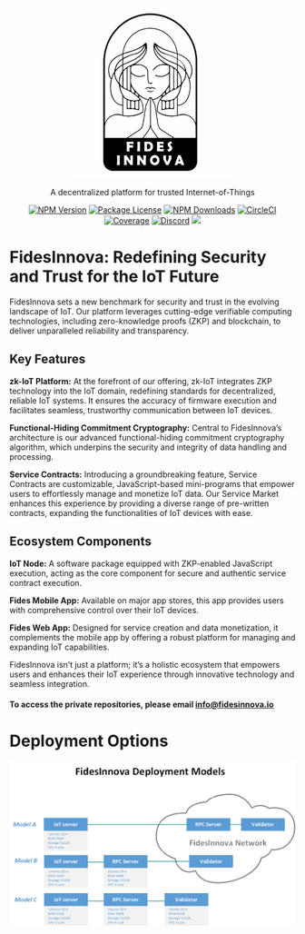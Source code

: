 <p align="center">
<img src="github-logo.jpg" width="300" height="300">
</p>

[circleci-image]: https://img.shields.io/circleci/build/github/nestjs/nest/master?token=abc123def456
[circleci-url]: https://circleci.com/gh/nestjs/nest

  <p align="center">A decentralized platform for trusted Internet-of-Things</p>
    <p align="center">
<a href="https://www.npmjs.com/~nestjscore" target="_blank"><img src="https://img.shields.io/npm/v/@nestjs/core.svg" alt="NPM Version" /></a>
<a href="https://www.npmjs.com/~nestjscore" target="_blank"><img src="https://img.shields.io/npm/l/@nestjs/core.svg" alt="Package License" /></a>
<a href="https://www.npmjs.com/~nestjscore" target="_blank"><img src="https://img.shields.io/npm/dm/@nestjs/common.svg" alt="NPM Downloads" /></a>
<a href="https://circleci.com/gh/nestjs/nest" target="_blank"><img src="https://img.shields.io/circleci/build/github/nestjs/nest/master" alt="CircleCI" /></a>
<a href="https://coveralls.io/github/nestjs/nest?branch=master" target="_blank"><img src="https://coveralls.io/repos/github/nestjs/nest/badge.svg?branch=master#9" alt="Coverage" /></a>
<a href="https://discord.com/invite/NQdM6JGwcs" target="_blank"><img src="https://img.shields.io/badge/discord-online-brightgreen.svg" alt="Discord"/></a>
<a href="https://twitter.com/FidesInnov93442" target="_blank"><img src="https://img.shields.io/twitter/follow/nestframework.svg?style=social&label=Follow"></a>
</p>


# FidesInnova: Redefining Security and Trust for the IoT Future
FidesInnova sets a new benchmark for security and trust in the evolving landscape of IoT. Our platform leverages cutting-edge verifiable computing technologies, including zero-knowledge proofs (ZKP) and blockchain, to deliver unparalleled reliability and transparency.
<br>
## Key Features
<strong>zk-IoT Platform:</strong> At the forefront of our offering, zk-IoT integrates ZKP technology into the IoT domain, redefining standards for decentralized, reliable IoT systems. It ensures the accuracy of firmware execution and facilitates seamless, trustworthy communication between IoT devices.

<strong>Functional-Hiding Commitment Cryptography:</strong> Central to FidesInnova’s architecture is our advanced functional-hiding commitment cryptography algorithm, which underpins the security and integrity of data handling and processing.

<strong>Service Contracts:</strong> Introducing a groundbreaking feature, Service Contracts are customizable, JavaScript-based mini-programs that empower users to effortlessly manage and monetize IoT data. Our Service Market enhances this experience by providing a diverse range of pre-written contracts, expanding the functionalities of IoT devices with ease.

## Ecosystem Components
<strong> IoT Node:</strong> A software package equipped with ZKP-enabled JavaScript execution, acting as the core component for secure and authentic service contract execution.<br>

<strong> Fides Mobile App:</strong> Available on major app stores, this app provides users with comprehensive control over their IoT devices.<br>

<strong> Fides Web App:</strong> Designed for service creation and data monetization, it complements the mobile app by offering a robust platform for managing and expanding IoT capabilities.<br>

FidesInnova isn’t just a platform; it’s a holistic ecosystem that empowers users and enhances their IoT experience through innovative technology and seamless integration.
#### To access the private repositories, please email info@fidesinnova.io

# Deployment Options 
<p align="center">
<img src="Drawing2.png">
</p>

